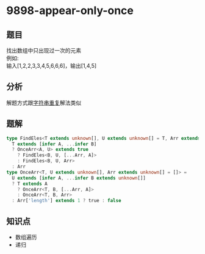 # 9898-appear-only-once
## 题目
找出数组中只出现过一次的元素  
例如:  
输入[1,2,2,3,3,4,5,6,6,6]，输出[1,4,5]
## 分析
解题方式跟[字符串重复](/medium/9286-firstUniqueCharIndex.md)解法类似
## 题解
```ts
type FindEles<T extends unknown[], U extends unknown[] = T, Arr extends unknown[] = []> =
  T extends [infer A, ...infer B]
  ? OnceArr<A, U> extends true
    ? FindEles<B, U, [...Arr, A]>
    : FindEles<B, U, Arr>
  : Arr
type OnceArr<T, U extends unknown[], Arr extends unknown[] = []> =
  U extends [infer A, ...infer B extends unknown[]]
  ? T extends A
    ? OnceArr<T, B, [...Arr, A]>
    : OnceArr<T, B, Arr>
  : Arr['length'] extends 1 ? true : false
```
## 知识点
- 数组遍历
- 递归